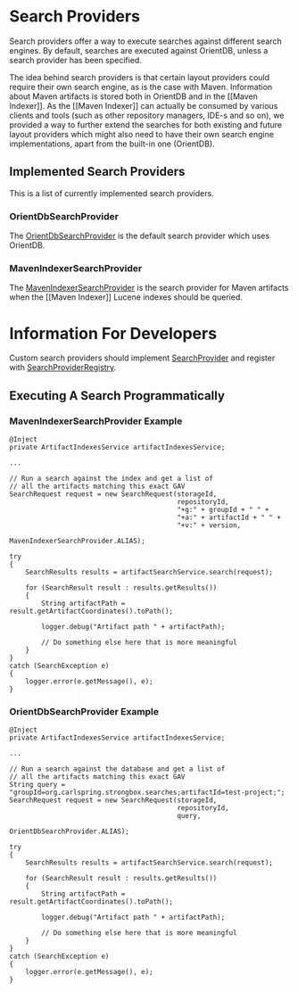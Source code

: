 # Search Providers

Search providers offer a way to execute searches against different search engines. By default, searches are executed against OrientDB, unless a search provider has been specified.

The idea behind search providers is that certain layout providers could require their own search engine, as is the case with Maven. Information about Maven artifacts is stored both in OrientDB and in the [[Maven Indexer]]. As the [[Maven Indexer]] can actually be consumed by various clients and tools (such as other repository managers, IDE-s and so on), we provided a way to further extend the searches for both existing and future layout providers which might also need to have their own search engine implementations, apart from the built-in one (OrientDB).

## Implemented Search Providers

This is a list of currently implemented search providers.

### OrientDbSearchProvider

The [OrientDbSearchProvider](https://github.com/strongbox/strongbox/blob/master/strongbox-storage/strongbox-storage-api/src/main/java/org/carlspring/strongbox/providers/search/OrientDbSearchProvider.java) is the default search provider which uses OrientDB.

### MavenIndexerSearchProvider

The [MavenIndexerSearchProvider](https://github.com/strongbox/strongbox/blob/master/strongbox-storage/strongbox-storage-layout-providers/strongbox-storage-maven-layout-provider/src/main/java/org/carlspring/strongbox/providers/search/MavenIndexerSearchProvider.java) is the search provider for Maven artifacts when the [[Maven Indexer]] Lucene indexes should be queried.

# Information For Developers

Custom search providers should implement [SearchProvider](https://github.com/strongbox/strongbox/blob/master/strongbox-storage/strongbox-storage-api/src/main/java/org/carlspring/strongbox/providers/search/SearchProvider.java) and register with [SearchProviderRegistry](https://github.com/strongbox/strongbox/blob/master/strongbox-storage/strongbox-storage-api/src/main/java/org/carlspring/strongbox/providers/search/SearchProviderRegistry.java).

## Executing A Search Programmatically

### MavenIndexerSearchProvider Example


    @Inject
    private ArtifactIndexesService artifactIndexesService;
    
    ...
    
    // Run a search against the index and get a list of
    // all the artifacts matching this exact GAV
    SearchRequest request = new SearchRequest(storageId,
                                              repositoryId,
                                              "+g:" + groupId + " " +
                                              "+a:" + artifactId + " " +
                                              "+v:" + version,
                                              MavenIndexerSearchProvider.ALIAS);

    try
    {
        SearchResults results = artifactSearchService.search(request);
        
        for (SearchResult result : results.getResults())
        {
            String artifactPath = result.getArtifactCoordinates().toPath();
              
            logger.debug("Artifact path " + artifactPath);
              
            // Do something else here that is more meaningful
        }
    }
    catch (SearchException e)
    {
        logger.error(e.getMessage(), e);
    }

### OrientDbSearchProvider Example

    @Inject
    private ArtifactIndexesService artifactIndexesService;
    
    ...
    
    // Run a search against the database and get a list of
    // all the artifacts matching this exact GAV
    String query = "groupId=org.carlspring.strongbox.searches;artifactId=test-project;";
    SearchRequest request = new SearchRequest(storageId,
                                              repositoryId,
                                              query,
                                              OrientDbSearchProvider.ALIAS);

    try
    {
        SearchResults results = artifactSearchService.search(request);
        
        for (SearchResult result : results.getResults())
        {
            String artifactPath = result.getArtifactCoordinates().toPath();
              
            logger.debug("Artifact path " + artifactPath);
              
            // Do something else here that is more meaningful
        }
    }
    catch (SearchException e)
    {
        logger.error(e.getMessage(), e);
    }

